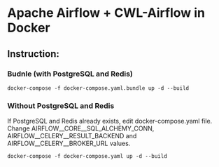 # Apache Airflow + CWL-Airflow in Docker

## Instruction:

### Budnle (with PostgreSQL and Redis)

`docker-compose -f docker-compose.yaml.bundle up -d --build`

### Without PostgreSQL and Redis

If PostgreSQL and Redis already exists, edit docker-compose.yaml file. Change AIRFLOW__CORE__SQL_ALCHEMY_CONN, AIRFLOW__CELERY__RESULT_BACKEND and AIRFLOW__CELERY__BROKER_URL values.

`docker-compose -f docker-compose.yaml up -d --build`
